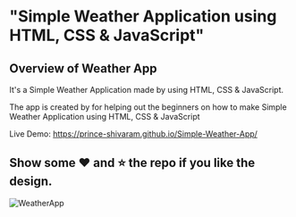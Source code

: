 # "Simple Weather Application using HTML, CSS &amp; JavaScript"

## Overview of Weather App

It's a  Simple Weather Application made by using HTML, CSS &amp; JavaScript.

The app is created by for helping out the beginners on how to make Simple Weather Application using HTML, CSS &amp; JavaScript

Live Demo:  https://prince-shivaram.github.io/Simple-Weather-App/

## Show some :heart: and :star: the repo if you like the design.

![WeatherApp](https://user-images.githubusercontent.com/42378118/99897986-fd02dc00-2cc3-11eb-9cac-f5b577bfef40.png)

